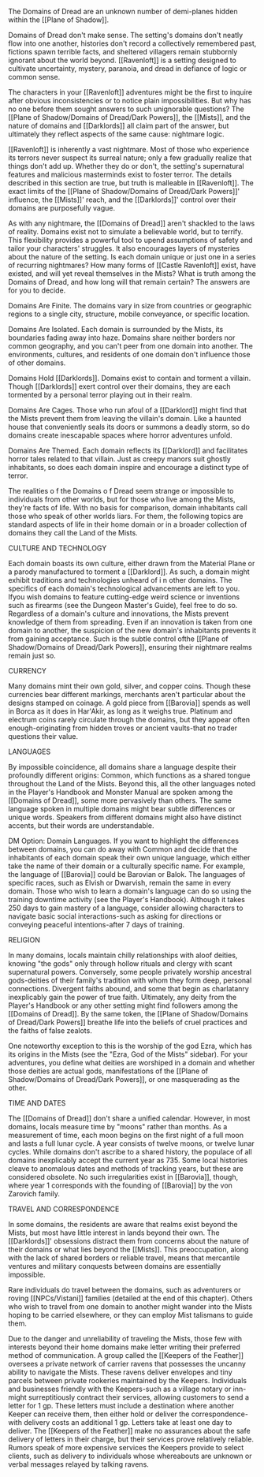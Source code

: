 The Domains of Dread are an unknown number of demi-planes hidden within the [[Plane of Shadow]].

Domains of Dread don't make sense. The setting's domains don't neatly flow into one another, histories don't record a collectively remembered past, fictions spawn terrible facts, and sheltered villagers remain stubbornly ignorant about the world beyond. [[Ravenloft]] is a setting designed to cultivate uncertainty, mystery, paranoia, and dread in defiance of logic or common sense.

The characters in your [[Ravenloft]] adventures might be the first to inquire after obvious inconsistencies or to notice plain impossibilities. But why has no one before them sought answers to such unignorable questions? The [[Plane of Shadow/Domains of Dread/Dark Powers]], the [[Mists]], and the nature of domains and [[Darklords]] all claim part of the answer, but ultimately they reflect aspects of the same cause: nightmare logic.

[[Ravenloft]] is inherently a vast nightmare. Most of those who experience its terrors never suspect its surreal nature; only a few gradually realize that things don't add up. Whether they do or don't, the setting's supernatural features and malicious masterminds exist to foster terror. The details described in this section are true, but truth is malleable in [[Ravenloft]]. The exact limits of the [[Plane of Shadow/Domains of Dread/Dark Powers]]' influence, the [[Mists]]' reach, and the [[Darklords]]' control over their domains are purposefully vague.

As with any nightmare, the [[Domains of Dread]] aren't shackled to the laws of reality. Domains exist not to simulate a believable world, but to terrify. This flexibility provides a powerful tool to upend assumptions of safety and tailor your characters' struggles. It also encourages layers of mysteries about the nature of the setting. Is each domain unique or just one in a series of recurring nightmares? How many forms of [[Castle Ravenloft]] exist, have existed, and will yet reveal themselves in the Mists? What is truth among the Domains of Dread, and how long will that remain certain? The answers are for you to decide.

Domains Are Finite. The domains vary in size from countries or geographic regions to a single city, structure, mobile conveyance, or specific location.

Domains Are Isolated. Each domain is surrounded by the Mists, its boundaries fading away into haze. Domains share neither borders nor common geography, and you can't peer from one domain into another. The environments, cultures, and residents of one domain don't influence those of other domains.

Domains Hold [[Darklords]]. Domains exist to contain and torment a villain. Though [[Darklords]] exert control over their domains, they are each tormented by a personal terror playing out in their realm.

Domains Are Cages. Those who run afoul of a [[Darklord]] might find that the Mists prevent them from leaving the villain's domain. Like a haunted house that conveniently seals its doors or summons a deadly storm, so do domains create inescapable spaces where horror adventures unfold.

Domains Are Themed. Each domain reflects its [[Darklord]] and facilitates horror tales related to that villain. Just as creepy manors suit ghostly inhabitants, so does each domain inspire and encourage a distinct type of terror.

The realities o f the Domains o f Dread seem strange or impossible to individuals from other worlds, but for those who live among the Mists, they're facts of life. With no basis for comparison, domain inhabitants call those who speak of other worlds liars. For them, the following topics are standard aspects of life in their home domain or in a broader collection of domains they call the Land of the Mists.

CULTURE AND TECHNOLOGY

Each domain boasts its own culture, either drawn from the Material Plane or a parody manufactured to torment a [[Darklord]]. As such, a domain might exhibit traditions and technologies unheard of i n other domains. The specifics of each domain's technological advancements are left to you. Ifyou wish domains to feature cutting-edge weird science or inventions such as firearms (see the Dungeon Master's Guide), feel free to do so. Regardless of a domain's culture and innovations, the Mists prevent knowledge of them from spreading. Even if an innovation is taken from one domain to another, the suspicion of the new domain's inhabitants prevents it from gaining acceptance. Such is the subtle control ofthe [[Plane of Shadow/Domains of Dread/Dark Powers]], ensuring their nightmare realms remain just so.

CURRENCY

Many domains mint their own gold, silver, and copper coins. Though these currencies bear different markings, merchants aren't particular about the designs stamped on coinage. A gold piece from [[Barovia]] spends as well in Borca as it does in Har'Akir, as long as it weighs true. Platinum and electrum coins rarely circulate through the domains, but they appear often enough-originating from hidden troves or ancient vaults-that no trader questions their value.

LANGUAGES

By impossible coincidence, all domains share a language despite their profoundly different origins: Common, which functions as a shared tongue throughout the Land of the Mists. Beyond this, all the other languages noted in the Player's Handbook and Monster Manual are spoken among the [[Domains of Dread]], some more pervasively than others. The same language spoken in multiple domains might bear subtle differences or unique words. Speakers from different domains might also have distinct accents, but their words are understandable.

DM Option: Domain Languages. If you want to highlight the differences between domains, you can do away with Common and decide that the inhabitants of each domain speak their own unique language, which either take the name of their domain or a culturally specific name. For example, the language of [[Barovia]] could be Barovian or Balok. The languages of specific races, such as Elvish or Dwarvish, remain the same in every domain. Those who wish to learn a domain's language can do so using the training downtime activity (see the Player's Handbook). Although it takes 250 days to gain mastery of a language, consider allowing characters to navigate basic social interactions-such as asking for directions or conveying peaceful intentions-after 7 days of training.

RELIGION

In many domains, locals maintain chilly relationships with aloof deities, knowing "the gods" only through hollow rituals and clergy with scant supernatural powers. Conversely, some people privately worship ancestral gods-deities of their family's tradition with whom they form deep, personal connections. Divergent faiths abound, and some that begin as charlatanry inexplicably gain the power of true faith. Ultimately, any deity from the Player's Handbook or any other setting might find followers among the [[Domains of Dread]]. By the same token, the [[Plane of Shadow/Domains of Dread/Dark Powers]] breathe life into the beliefs of cruel practices and the faiths of false zealots.

One noteworthy exception to this is the worship of the god Ezra, which has its origins in the Mists (see the "Ezra, God of the Mists" sidebar). For your adventures, you define what deities are worshiped in a domain and whether those deities are actual gods, manifestations of the [[Plane of Shadow/Domains of Dread/Dark Powers]], or one masquerading as the other.

TIME AND DATES

The [[Domains of Dread]] don't share a unified calendar. However, in most domains, locals measure time by "moons" rather than months. As a measurement of time, each moon begins on the first night of a full moon and lasts a full lunar cycle. A year consists of twelve moons, or twelve lunar cycles. While domains don't ascribe to a shared history, the populace of all domains inexplicably accept the current year as 735. Some local histories cleave to anomalous dates and methods of tracking years, but these are considered obsolete. No such irregularities exist in [[Barovia]], though, where year 1 corresponds with the founding of [[Barovia]] by the von Zarovich family.

TRAVEL AND CORRESPONDENCE

In some domains, the residents are aware that realms exist beyond the Mists, but most have little interest in lands beyond their own. The [[Darklords]]' obsessions distract them from concerns about the nature of their domains or what lies beyond the [[Mists]]. This preoccupation, along with the lack of shared borders or reliable travel, means that mercantile ventures and military conquests between domains are essentially impossible.

Rare individuals do travel between the domains, such as adventurers or roving [[NPCs/Vistani]] families (detailed at the end of this chapter). Others who wish to travel from one domain to another might wander into the Mists hoping to be carried elsewhere, or they can employ Mist talismans to guide them.

Due to the danger and unreliability of traveling the Mists, those few with interests beyond their home domains make letter writing their preferred method of communication. A group called the [[Keepers of the Feather]] oversees a private network of carrier ravens that possesses the uncanny ability to navigate the Mists. These ravens deliver envelopes and tiny parcels between private rookeries maintained by the Keepers. Individuals and businesses friendly with the Keepers-such as a village notary or inn-might surreptitiously contract their services, allowing customers to send a letter for 1 gp. These letters must include a destination where another Keeper can receive them, then either hold or deliver the correspondence-with delivery costs an additional 1 gp. Letters take at least one day to deliver. The [[Keepers of the Feather]] make no assurances about the safe delivery of letters in their charge, but their services prove relatively reliable. Rumors speak of more expensive services the Keepers provide to select clients, such as delivery to individuals whose whereabouts are unknown or verbal messages relayed by talking ravens.